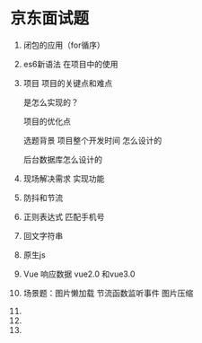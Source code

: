 # 京东面试题

1. 闭包的应用（for循序）

2. es6新语法 在项目中的使用

3. 项目  项目的关键点和难点

   是怎么实现的？

   项目的优化点

   选题背景  项目整个开发时间  怎么设计的

   后台数据库怎么设计的 

4. 现场解决需求 实现功能

5. 防抖和节流

6. 正则表达式  匹配手机号

7. 回文字符串

8. 原生js

9. Vue 响应数据  vue2.0 和vue3.0  

10. 场景题：图片懒加载   节流函数监听事件    图片压缩

11. 

12. 

13. 

